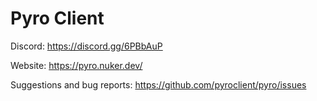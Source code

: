 # Pyro Client

Discord: https://discord.gg/6PBbAuP

Website: https://pyro.nuker.dev/

Suggestions and bug reports: https://github.com/pyroclient/pyro/issues
